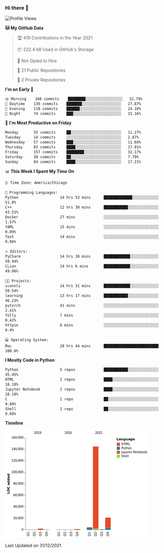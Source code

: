 ### Hi there 👋

<!--
**cauliyang/cauliyang** is a ✨ _special_ ✨ repository because its `README.md` (this file) appears on your GitHub profile.

Here are some ideas to get you started:

- 🔭 I’m currently working on ...
- 🌱 I’m currently learning ...
- 👯 I’m looking to collaborate on ...
- 🤔 I’m looking for help with ...
- 💬 Ask me about ...
- 📫 How to reach me: ...
- 😄 Pronouns: ...
- ⚡ Fun fact: ...
-->

<!--START_SECTION:waka-->
![Profile Views](http://img.shields.io/badge/Profile%20Views-0-blue)

**🐱 My GitHub Data** 

> 🏆 419 Contributions in the Year 2021
 > 
> 📦 222.4 kB Used in GitHub's Storage 
 > 
> 🚫 Not Opted to Hire
 > 
> 📜 21 Public Repositories 
 > 
> 🔑 2 Private Repositories  
 > 
**I'm an Early 🐤** 

```text
🌞 Morning    160 commits    ████████░░░░░░░░░░░░░░░░░   32.79% 
🌆 Daytime    136 commits    ███████░░░░░░░░░░░░░░░░░░   27.87% 
🌃 Evening    118 commits    ██████░░░░░░░░░░░░░░░░░░░   24.18% 
🌙 Night      74 commits     ███░░░░░░░░░░░░░░░░░░░░░░   15.16%

```
📅 **I'm Most Productive on Friday** 

```text
Monday       55 commits     ██░░░░░░░░░░░░░░░░░░░░░░░   11.27% 
Tuesday      14 commits     ░░░░░░░░░░░░░░░░░░░░░░░░░   2.87% 
Wednesday    57 commits     ███░░░░░░░░░░░░░░░░░░░░░░   11.68% 
Thursday     83 commits     ████░░░░░░░░░░░░░░░░░░░░░   17.01% 
Friday       157 commits    ████████░░░░░░░░░░░░░░░░░   32.17% 
Saturday     38 commits     ██░░░░░░░░░░░░░░░░░░░░░░░   7.79% 
Sunday       84 commits     ████░░░░░░░░░░░░░░░░░░░░░   17.21%

```


📊 **This Week I Spent My Time On** 

```text
⌚︎ Time Zone: America/Chicago

💬 Programming Languages: 
Python                   14 hrs 53 mins      █████████████░░░░░░░░░░░░   51.8% 
C++                      12 hrs 30 mins      ███████████░░░░░░░░░░░░░░   43.51% 
Docker                   27 mins             ░░░░░░░░░░░░░░░░░░░░░░░░░   1.57% 
YAML                     15 mins             ░░░░░░░░░░░░░░░░░░░░░░░░░   0.89% 
Text                     14 mins             ░░░░░░░░░░░░░░░░░░░░░░░░░   0.86%

🔥 Editors: 
PyCharm                  14 hrs 38 mins      ████████████░░░░░░░░░░░░░   50.94% 
CLion                    14 hrs 6 mins       ████████████░░░░░░░░░░░░░   49.06%

🐱‍💻 Projects: 
scannls                  14 hrs 31 mins      ████████████░░░░░░░░░░░░░   50.54% 
learning                 13 hrs 17 mins      ███████████░░░░░░░░░░░░░░   46.23% 
pytorch                  41 mins             ░░░░░░░░░░░░░░░░░░░░░░░░░   2.41% 
folly                    7 mins              ░░░░░░░░░░░░░░░░░░░░░░░░░   0.42% 
httpie                   6 mins              ░░░░░░░░░░░░░░░░░░░░░░░░░   0.4%

💻 Operating System: 
Mac                      28 hrs 44 mins      █████████████████████████   100.0%

```

**I Mostly Code in Python** 

```text
Python                   5 repos             ███████████░░░░░░░░░░░░░░   45.45% 
HTML                     2 repos             ████░░░░░░░░░░░░░░░░░░░░░   18.18% 
Jupyter Notebook         2 repos             ████░░░░░░░░░░░░░░░░░░░░░   18.18% 
C                        1 repo              ██░░░░░░░░░░░░░░░░░░░░░░░   9.09% 
Shell                    1 repo              ██░░░░░░░░░░░░░░░░░░░░░░░   9.09%

```


**Timeline**

![Chart not found](https://raw.githubusercontent.com/cauliyang/cauliyang/main/charts/bar_graph.png) 


 Last Updated on 31/12/2021
<!--END_SECTION:waka-->
